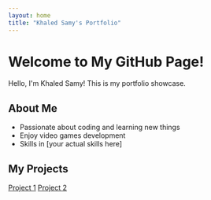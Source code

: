 ```yaml
---
layout: home
title: "Khaled Samy's Portfolio"
---
```


# Welcome to My GitHub Page!

Hello, I'm Khaled Samy! This is my portfolio showcase.

## About Me

- Passionate about coding and learning new things
- Enjoy video games development
- Skills in [your actual skills here]

## My Projects

[Project 1](link)
[Project 2](link)
